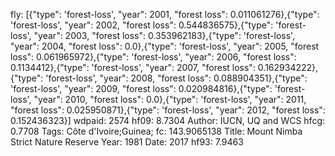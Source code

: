 fly: [{"type": 'forest-loss', "year": 2001, "forest loss": 0.011061276},{"type": 'forest-loss', "year": 2002, "forest loss": 0.544836575},{"type": 'forest-loss', "year": 2003, "forest loss": 0.353962183},{"type": 'forest-loss', "year": 2004, "forest loss": 0.0},{"type": 'forest-loss', "year": 2005, "forest loss": 0.061965972},{"type": 'forest-loss', "year": 2006, "forest loss": 0.1134412},{"type": 'forest-loss', "year": 2007, "forest loss": 0.162934222},{"type": 'forest-loss', "year": 2008, "forest loss": 0.088904351},{"type": 'forest-loss', "year": 2009, "forest loss": 0.020984816},{"type": 'forest-loss', "year": 2010, "forest loss": 0.0},{"type": 'forest-loss', "year": 2011, "forest loss": 0.025950871},{"type": 'forest-loss', "year": 2012, "forest loss": 0.152436323}]
wdpaid: 2574
hf09: 8.7304
Author: IUCN, UQ and WCS
hfcg: 0.7708
Tags: Côte d'Ivoire;Guinea;
fc: 143.9065138
Title: Mount Nimba Strict Nature Reserve
Year: 1981
Date: 2017
hf93: 7.9463
